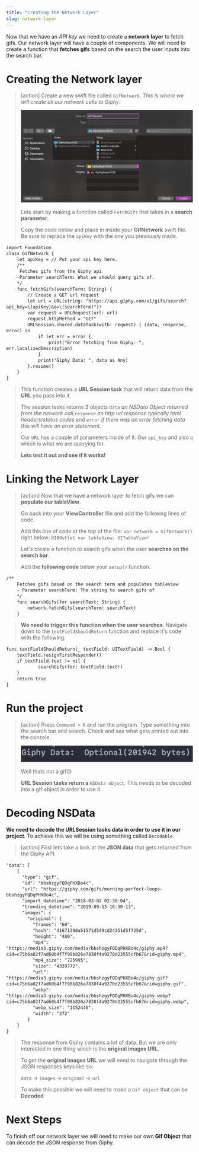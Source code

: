 ```yaml
---
title: "Creating the Network Layer"
slug: network-layer
---
```


Now that we have an _API key_ we need to create a **network layer** to fetch gifs. Our network layer will have a couple of components. We will need to create a function that **fetches gifs** based on the search the user inputs into the search bar.

# Creating the Network layer

> [action]
>Create a new swift file called `GifNetwork`. _This is where we will create all our network calls to Giphy_.
>
> ![](./assets/GifNetwork.png)
>
> Lets start by making a function called `FetchGifs` that takes in a **search parameter**.
>
> Copy the code below and place in inside your **GifNetwork** swift file. Be sure to replace the `apiKey` with the one you previously made.
>
```
import Foundation
class GifNetwork {
    let apiKey = // Put your api key here.
    /**
     Fetches gifs from the Giphy api
    -Parameter searchTerm: What we should query gifs of.
    */
    func fetchGifs(searchTerm: String) {
        // Create a GET url request
        let url = URL(string: "https://api.giphy.com/v1/gifs/search?api_key=\(apiKey)&q=\(searchTerm)")!
        var request = URLRequest(url: url)
        request.httpMethod = "GET"
        URLSession.shared.dataTask(with: request) { (data, response, error) in
            if let err = error {
                print("Error fetching from Giphy: ", err.localizedDescription)
            }
            print("Giphy Data: ", data as Any)
        }.resume()
    }
}
```
>
> This function creates a **URL Session task** that will return data from the **URL** you pass into it.
>
> The session tasks returns 3 objects `data` _an NSData Object returned from the network call_,`response` _an http url response typically html headers/status codes_ and `error` _if there was an error fetching data this will have an error statement_.
>
>Our `URL` has a couple of parameters inside of it. Our `api_key` and also `q` which is what we are querying for.
>
> **Lets test it out and see if it works!**
>

# Linking the Network Layer

> [action]
> Now that we have a network layer to fetch gifs we can **populate our tableView**.
>
> Go back into your **ViewController** file and add the following lines of code.
>
> Add this line of code at the top of the file: `var network = GifNetwork()` right below: `@IBOutlet var tableView: UITableView!`
>
> Let's create a function to search gifs when the user **searches on the search bar**.
>
> Add the **following code** below your `setup()` function.
>
```
/**
    Fetches gifs based on the search term and populates tableview
    - Parameter searchTerm: The string to search gifs of
    */
    func searchGifs(for searchText: String) {
        network.fetchGifs(searchTerm: searchText)
    }
```
>
> **We need to trigger this function when the user searches**. Navigate down to the `textFieldShouldReturn` function and replace it's code with the following.
>
```
func textFieldShouldReturn(_ textField: UITextField) -> Bool {
    textField.resignFirstResponder()
    if textField.text != nil {
            searchGifs(for: textField.text!)
    }
    return true
}
```
>

# Run the project

> [action]
> Press `Command + R` and run the program. Type something into the search bar and search. Check and see what gets printed out into the console.
>
> ![add tableview](./assets/GifData.png)
>
> Well thats not a gif😢
>
> **URL Session tasks return a** `NSData object`. This needs to be decoded into a gif object in order to use it.
>

# Decoding NSData

**We need to decode the URLSession tasks data in order to use it in our project**. To achieve this we will be using something called `Decodable`.

> [action]
> First lets take a look at the **JSON data** that gets returned from the Giphy API.
>
```
"data": [
    {
      "type": "gif",
      "id": "bbshzgyFQDqPHXBo4c",
      "url": "https://giphy.com/gifs/morning-perfect-loops-bbshzgyFQDqPHXBo4c",
      "import_datetime": "2018-03-02 02:30:04",
      "trending_datetime": "2019-09-13 16:30:13",
      "images": {
        "original": {
          "frames": "60",
          "hash": "d1671398a51571d549cd24351d5f725d",
          "height": "480",
          "mp4": "https://media3.giphy.com/media/bbshzgyFQDqPHXBo4c/giphy.mp4?cid=c75b6a02f7ad60b4f7f98b826a7838f4a9270d23555cfb67&rid=giphy.mp4",
          "mp4_size": "725995",
          "size": "4339772",
          "url": "https://media3.giphy.com/media/bbshzgyFQDqPHXBo4c/giphy.gif?cid=c75b6a02f7ad60b4f7f98b826a7838f4a9270d23555cfb67&rid=giphy.gif",
          "webp": "https://media3.giphy.com/media/bbshzgyFQDqPHXBo4c/giphy.webp?cid=c75b6a02f7ad60b4f7f98b826a7838f4a9270d23555cfb67&rid=giphy.webp",
          "webp_size": "1152446",
          "width": "272"
        }
    }
}
```
>
> The response from Giphy contains a lot of data. But we are only interested in one thing which is the **original images URL**.
>
> To get the **original images URL** we will need to navigate through the JSON responses keys like so:
>
>`data` -> `images` -> `original` -> `url`
>
> To make this possible we will need to make a `Gif object` that can be **Decoded**
>

# Next Steps

To finish off our network layer we will need to make our own **Gif Object** that can decode the JSON response from Giphy.

